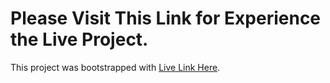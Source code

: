# Please Visit This Link for Experience the Live Project.

This project was bootstrapped with [Live Link Here]().